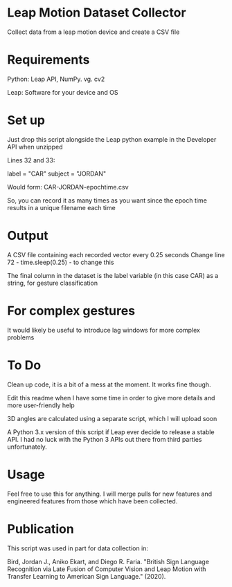 # Leap Motion Dataset Collector
Collect data from a leap motion device and create a CSV file

# Requirements
Python: Leap API, NumPy. vg. cv2

Leap: Software for your device and OS 

# Set up
Just drop this script alongside the Leap python example in the Developer API when unzipped

Lines 32 and 33:

label = "CAR"
subject = "JORDAN"

Would form:
CAR-JORDAN-epochtime.csv

So, you can record it as many times as you want since the epoch time results in a unique filename each time

# Output
A CSV file containing each recorded vector every 0.25 seconds 
Change line 72 - time.sleep(0.25) - to change this

The final column in the dataset is the label variable (in this case CAR) as a string, for gesture classification


# For complex gestures
It would likely be useful to introduce lag windows for more complex problems

# To Do
Clean up code, it is a bit of a mess at the moment. It works fine though. 

Edit this readme when I have some time in order to give more details and more user-friendly help

3D angles are calculated using a separate script, which I will upload soon

A Python 3.x version of this script if Leap ever decide to release a stable API. I had no luck with the Python 3 APIs out there from third parties unfortunately. 

# Usage
Feel free to use this for anything. I will merge pulls for new features and engineered features from those which have been collected. 

# Publication
This script was used in part for data collection in:

Bird, Jordan J., Aniko Ekart, and Diego R. Faria. "British Sign Language Recognition via Late Fusion of Computer Vision and Leap Motion with Transfer Learning to American Sign Language." (2020).


